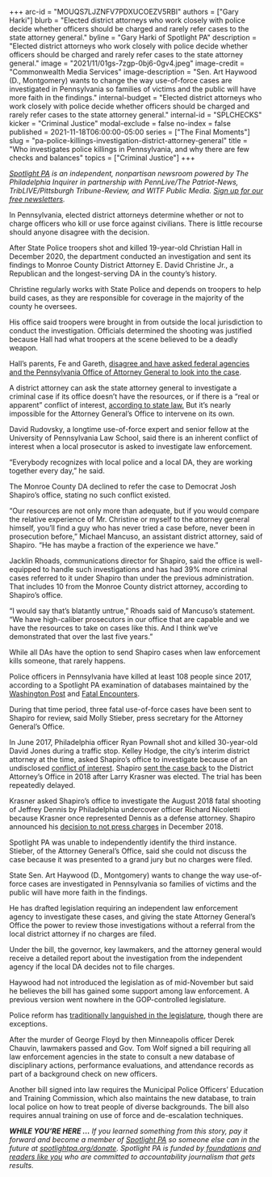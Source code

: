 +++
arc-id = "MOUQS7LJZNFV7PDXUCOEZV5RBI"
authors = ["Gary Harki"]
blurb = "Elected district attorneys who work closely with police decide whether officers should be charged and rarely refer cases to the state attorney general."
byline = "Gary Harki of Spotlight PA"
description = "Elected district attorneys who work closely with police decide whether officers should be charged and rarely refer cases to the state attorney general."
image = "2021/11/01gs-7zgp-0bj6-0gv4.jpeg"
image-credit = "Commonwealth Media Services"
image-description = "Sen. Art Haywood (D., Montgomery) wants to change the way use-of-force cases are investigated in Pennsylvania so families of victims and the public will have more faith in the findings."
internal-budget = "Elected district attorneys who work closely with police decide whether officers should be charged and rarely refer cases to the state attorney general."
internal-id = "SPLCHECKS"
kicker = "Criminal Justice"
modal-exclude = false
no-index = false
published = 2021-11-18T06:00:00-05:00
series = ["The Final Moments"]
slug = "pa-police-killings-investigation-district-attorney-general"
title = "Who investigates police killings in Pennsylvania, and why there are few checks and balances"
topics = ["Criminal Justice"]
+++

<a href="https://lesspage.com/"><i>Spotlight PA</i></a><i> is an independent, nonpartisan newsroom powered by The Philadelphia Inquirer in partnership with PennLive/The Patriot-News, TribLIVE/Pittsburgh Tribune-Review, and WITF Public Media. </i><a href="https://lesspage.com/newsletters"><i>Sign up for our free newsletters</i></a><i>.</i>

In Pennsylvania, elected district attorneys determine whether or not to charge officers who kill or use force against civilians. There is little recourse should anyone disagree with the decision.

After State Police troopers shot and killed 19-year-old Christian Hall in December 2020, the department conducted an investigation and sent its findings to Monroe County District Attorney E. David Christine Jr., a Republican and the longest-serving DA in the county’s history.

Christine regularly works with State Police and depends on troopers to help build cases, as they are responsible for coverage in the majority of the county he oversees.

<script src="https://lesspage.com/embed.js" async></script><div data-spl-embed-version="1" data-spl-src="https://lesspage.com/embeds/newsletter/"></div>

His office said troopers were brought in from outside the local jurisdiction to conduct the investigation. Officials determined the shooting was justified because Hall had what troopers at the scene believed to be a deadly weapon.

Hall’s parents, Fe and Gareth, <a href="https://lesspage.com/news/2021/11/christian-hall-state-police-shooting-stroudsburg/" target="_blank">disagree and have asked federal agencies and the Pennsylvania Office of Attorney General to look into the case</a>.

A district attorney can ask the state attorney general to investigate a criminal case if its office doesn’t have the resources, or if there is a “real or apparent” conflict of interest, <a href="https://www.legis.state.pa.us/cfdocs/legis/LI/uconsCheck.cfm?txtType=HTM&yr=1980&sessInd=0&smthLwInd=0&act=164&chpt=2&sctn=5&subsctn=0">according to state law.</a> But it’s nearly impossible for the Attorney General’s Office to intervene on its own.

David Rudovsky, a longtime use-of-force expert and senior fellow at the University of Pennsylvania Law School, said there is an inherent conflict of interest when a local prosecutor is asked to investigate law enforcement.

“Everybody recognizes with local police and a local DA, they are working together every day,” he said.

The Monroe County DA declined to refer the case to Democrat Josh Shapiro’s office, stating no such conflict existed.

“Our resources are not only more than adequate, but if you would compare the relative experience of Mr. Christine or myself to the attorney general himself, you’ll find a guy who has never tried a case before, never been in prosecution before,” Michael Mancuso, an assistant district attorney, said of Shapiro. “He has maybe a fraction of the experience we have.”

Jacklin Rhoads, communications director for Shapiro, said the office is well-equipped to handle such investigations and has had 39% more criminal cases referred to it under Shapiro than under the previous administration. That includes 10 from the Monroe County district attorney, according to Shapiro’s office.

“I would say that’s blatantly untrue,” Rhoads said of Mancuso’s statement. “We have high-caliber prosecutors in our office that are capable and we have the resources to take on cases like this. And I think we’ve demonstrated that over the last five years.”

While all DAs have the option to send Shapiro cases when law enforcement kills someone, that rarely happens.

Police officers in Pennsylvania have killed at least 108 people since 2017, according to a Spotlight PA examination of databases maintained by the <a href="https://www.washingtonpost.com/graphics/investigations/police-shootings-database/">Washington Post</a> and <a href="https://fatalencounters.org/">Fatal Encounters</a>.

During that time period, three fatal use-of-force cases have been sent to Shapiro for review, said Molly Stieber, press secretary for the Attorney General’s Office.

In June 2017, Philadelphia officer Ryan Pownall shot and killed 30-year-old David Jones during a traffic stop. Kelley Hodge, the city’s interim district attorney at the time, asked Shapiro’s office to investigate because of an undisclosed <a href="https://whyy.org/articles/state-investigating-philly-police-shooting-of-man-on-dirt-bike/">conflict of interest</a>. Shapiro <a href="https://philly.metro.us/david-jones-shooting-case-handed-to-krasner/">sent the case back</a> to the District Attorney’s Office in 2018 after Larry Krasner was elected. The trial has been repeatedly delayed.

Krasner asked Shapiro’s office to investigate the August 2018 fatal shooting of Jeffrey Dennis by Philadelphia undercover officer Richard Nicoletti because Krasner once represented Dennis as a defense attorney. Shapiro announced his <a href="https://www.inquirer.com/philly/news/richard-nicoletti-police-shooting-jeffrey-dennis-krasner-mcnesby-20181204.html">decision to not press charges</a> in December 2018.

Spotlight PA was unable to independently identify the third instance. Stieber, of the Attorney General’s Office, said she could not discuss the case because it was presented to a grand jury but no charges were filed.

State Sen. Art Haywood (D., Montgomery) wants to change the way use-of-force cases are investigated in Pennsylvania so families of victims and the public will have more faith in the findings.

He has drafted legislation requiring an independent law enforcement agency to investigate these cases, and giving the state Attorney General’s Office the power to review those investigations without a referral from the local district attorney if no charges are filed.

Under the bill, the governor, key lawmakers, and the attorney general would receive a detailed report about the investigation from the independent agency if the local DA decides not to file charges.

<script src="https://lesspage.com/embed.js" async></script><div data-spl-embed-version="1" data-spl-src="https://lesspage.com/embeds/donate/?eyebrow_text=SUPPORT%20SPOTLIGHT%20PA&cta_text=YES%2C%20DOUBLE%20MY%20GIFT&teaser_text=Support%20Spotlight%20PA's%20vital%20investigative%20journalism%20for%20Pennsylvania%20and%20for%20a%20limited%20time%2C%20all%20gifts%20will%20be%20DOUBLED."></div>

Haywood had not introduced the legislation as of mid-November but said he believes the bill has gained some support among law enforcement. A previous version went nowhere in the GOP-controlled legislature.

Police reform has <a href="https://lesspage.com/news/2020/06/police-protest-pennsylvania-antwon-rose-use-of-force/">traditionally languished in the legislature</a>, though there are exceptions.

After the murder of George Floyd by then Minneapolis officer Derek Chauvin, lawmakers passed and Gov. Tom Wolf signed a bill requiring all law enforcement agencies in the state to consult a new database of disciplinary actions, performance evaluations, and attendance records as part of a background check on new officers.

Another bill signed into law requires the Municipal Police Officers’ Education and Training Commission, which also maintains the new database, to train local police on how to treat people of diverse backgrounds. The bill also requires annual training on use of force and de-escalation techniques.

<i><b>WHILE YOU’RE HERE ...</b></i><i> If you learned something from this story, pay it forward and become a member of </i><a href="https://lesspage.com/"><i>Spotlight PA</i></a><i> so someone else can in the future at </i><a href="http://spotlightpa.org/donate"><i>spotlightpa.org/donate</i></a><i>. Spotlight PA is funded by</i><a href="https://lesspage.com/support"><i> foundations</i></a><i> </i><a href="https://lesspage.com/support"><i>and readers like you</i></a><i> who are committed to accountability journalism that gets results.</i>
